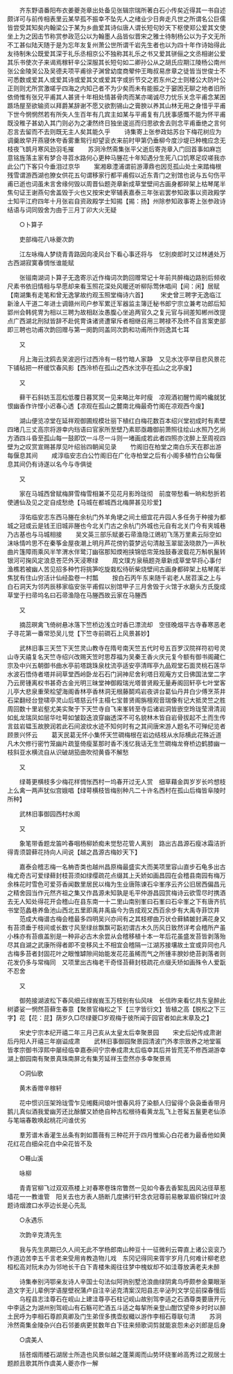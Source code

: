 <!-- { "loadSidebar": true } -->
　　齐东野语番阳布衣姜夔尧章出处备见张辑宗瑞所著白石小传矣近得其一书自述颇详可与前传相表里云某早孤不振幸不坠先人之绪业少日奔走凡世之所谓名公巨儒皆尝受其知矣内翰梁公于某为乡曲爱其诗似唐人谓长短句妙天下枢使郑公爱其文使坐上为之因击节称赏参政范公以为翰墨人品皆似晋宋之雅士待制杨公以为子文无所不工甚似陆天随于是为忘年友复州萧公世所谓千岩先生者也以为四十年作诗始得此友待制朱公既爱其深于礼乐丞相京公不独称其礼乐之书又爱其骈俪之文丞相谢公爱其乐书使次子来谒焉稼轩辛公深服其长短句如二卿孙公从之胡氏应期江陵杨公南州张公金陵吴公及吴德夫项平甫徐子渊曾幼度商翚仲王晦叔易彦章之徒皆当世俊士不可悉数或爱其人或爱其诗或爱其文或爱其字或折节交之若东州之士则楼公大防叶公正则则尤所赏激嗟乎四海之内知己者不为少矣而未有能振之于窭困无聊之地者旧所依倚惟有张兄平甫其人甚贤十年相处情甚骨肉而某亦竭诚尽力忧乐关念平甫念某困踬场屋至欲输资以拜爵某辞谢不愿又欲割锡山之膏腴以养其山林无用之身惜乎平甫下世今惘惘然若有所失人生百年有几宾主如某与平甫复有几抚事感慨不能为怀平甫既没稚子甚幼入其门则必为之凄然终日独坐逡巡而归思欲舍去则念平甫垂绝之言何忍言去留而不去则既无主人矣其能久乎
　　诗集寄上张参政姑苏台下梅花树应为调羹故早开燕寝休夸香雾重鸳行却望衮衣来前时甲第仍垂柳今度沙堤已种槐应念无枝夜飞鹊月寒风劲羽毛摧
　　苏泂泠然斋集张平父逝后寄尧章入门回首事如麻岂意铭旌落主家有梦合寻苕水路何心更种马塍花十年知遇分生死八口饥寒足叹嗟我亦此公门下客只今垂泪过京华
　　案湘皋澧浦谓前游潭鼎也因觅孤山处士来踏梅根残雪谓游西湖也獠女供花五句谓移家行都平甫假以近东青门之别馆也说与五句伤平甫已逝也词虽未言舍缘何毁以周晋仙题尧章新成草堂壁间古画身都碎架上枯琴尾半焦句证王谢燕句舍盖毁于火也又按宋史宰辅表嘉泰三年张岩罢参知政事以资政殿学士知平江府四年十月张岩自资政殿学士知掦【掦：扬】州除参知政事寄上张参政诗结语与词同毁舍为由于三月丁卯大火无疑

　　○卜算子

　　吏部梅花八咏夔次韵

　　江左咏梅人梦绕青青路因向凌风台下看心事还将与　忆别庾郎时又过林逋处万古西湖寂寞春惆怅谁能赋

　　张镃南湖词卜算子无逸寄示近作梅词次韵回赠常记十年前共醉梅边路别后频收尺素书依旧情相与早愿却来看玉照花深处风暖还听柳际莺休唱间【间：闲】居赋【南湖集有走笔和曾无逸掌故约观玉照堂梅诗六首】
　　宋史曾三聘字无逸临江新淦人干道二年进士调赣州司户参军累迁军器监主簿迁秘书郎宁宗立兼考功郎后知郢州会韩侂冑为相以三聘为故相赵汝愚腹心坐追两官久之复元官与祠差知郴州改提点广西湖北刑狱皆辞不赴侂冑诛诸贤遭窜斥者相继召用三聘禄不及终不自言案吏部即三聘也功甫次韵回赠与第一阕韵同盖同次韵和功甫所作则逸其七耳

　　又

　　月上海云沈鸥去吴波迥行过西泠有一枝竹暗人家静　又见水沈亭举目悲风景花下铺毡把一杯缓饮春风影【西泠桥在孤山之西水沈亭在孤山之北亭废】

　　又

　　藓干石斜妨玉蕊松低覆日暮冥冥一见来略比年时瘦　凉观酒初醒竹阁吟纔就犹恨幽香作许悭小迟春心透【凉观在孤山之麓南北梅最奇竹阁在凉观西今废】

　　湖山便览凉堂在延祥观御圃规模壮丽下植红白梅花数百本绍兴堂初成时有素壁四堵几三丈高宗将游幸内珰语曰官家所至壁乃素耶亟趣御前萧照往绘山水照乃乞尚方酒四斗昏至孤山每一鼓即饮一斗尽一斗则一堵画成若此者四照亦沈醉上至周视四壁为之叹赏宣赐甚厚见叶绍翁四朝闻见录
　　竹阁旧在柏堂之南白乐天在郡出游每偃息其间
　　咸淳临安志白公竹阁旧在广化寺柏堂之后有小阁多植竹白公每偃息其间仍有诗遂以名今与寺俱徙

　　又

　　家在马城西曾赋梅屏雪梅雪相兼不见花月影玲珑彻　前度带愁看一晌和愁折若使逋仙及见之定自成愁绝【马城在都城西北梅屏甚见珍爱】

　　淳佑临安志东西马塍在余杭门外羊角埂之间土细宜花卉园人多任务于种接为都城之冠或云是钱王旧城非塍也今北关门古之余杭门外城也元自有北关门今有夹城巷乃古基也与马城相接
　　吴文英三部乐赋姜石帚渔隐江鶂初飞荡万里素云际空如沫咏情吟思不在秦筝金屋夜潮上明月芦花傍钓蓑梦远句清敲玉翠罂汲晓款乃一声秋曲片篷障雨乘风半竿渭水伴鹭汀幽宿那知煗袍挟锦低帘笼烛鼓春波载花万斛帆鬣转银河可掬风定浪息苍茫外天浸寒绿
　　周文璞方泉稿题尧章新成草堂早将心事付渔樵若被幽人苦见招多种竹将挑笋吃旋栽松待斫柴烧壁间古画身都碎架上枯琴尾半焦犹有住山穷活计仙经盈卷一村瓢
　　按白石丙午东来随千岩老人居苕溪之上与白石洞天为邻丙辰移家临安张平甫假以别馆甲子三月舍毁于火馆于水磨头方氏旋成草堂于扫帚坞名曰石帚渔隐在马塍西故云家在马塍西

　　又

　　摘蕊暝禽飞倚树悬冰落下竺桥边浅立时香已漂流却　空径晚烟平古寺春寒恶老子寻花第一番常恐吴儿觉【下竺寺前磵石上风景甚妙】

　　武林旧事三天竺下天竺灵山教寺在隋号南天竺五代时号五百罗汉院祥符初号灵山寺天禧复名天竺寺绍兴改赐天笠时思荐福为吴秦王香火庆元复今额有御书阁藏仁宗及中兴五朝御书曲水亭前塔跳珠泉枕流亭适安亭清晖亭九品观堂石面灵桃石莲华水波石悟侍者塔并祠草堂西岭卧龙石石门涧神尼舍利塔日观庵方丈日佛国法堂二字乃云房锺离权书甚奇古金光明三昧堂神御殿瑞光塔普贤殿无量寿阁回轩亭七叶堂客儿亭大悲泉重荣桧望海阁香林亭香林洞无根藤鬬鸡岩夜讲台葛仙丹井白少傅烹茶井石梁翻经台登啸亭灵山后塔慈云忏主榻七宝普贤阁旃檀观音瑞像有记大抵灵竺之胜周回数十里岩壑尤美实聚于下天竺寺自飞来峯转至寺后诸岩洞皆嵌空玲珑莹滑清润如虬龙瑞凤如层华吐萼如皱縠迭浪穿幽透深不可名貌林木皆自岩骨拔起不土而生传言兹岩韫玉故腴润若此石间波纹水迹不知何时有之其间唐宋游人题名不可殚纪览者顾景兴怀云
　　葛天民葛无怀小集怀天竺磵梅根在岩边结枝从水际横此花殊近道凡木欠修行密竹笼幽片疏篁倚瘦茎那时香不浅忆我话无生竺磵梅龙脊桥边鹤膝幽一枝斜亚水横流自从识破胡笳曲吹彻黄昏不解愁

　　又


　　绿蕚更横枝多少梅花样惆怅西村一坞春开过无人赏　细草藉金舆岁岁长吟想枝上么禽一两声犹似宫娥唱【绿萼横枝皆梅别种凡二十许名西村在孤山后梅皆阜陵时所种】

　　武林旧事御园西村水阁

　　又

　　象笔带香题龙笛吟春咽杨柳娇痴未觉愁花管人离别　路出古昌源石瘦冰霜洁折得青须碧藓花持向人间说【越之昌源古梅妙天下】

　　嘉泰会稽志梅一名柟杏类也越州昌原梅最盛实大而美项里容山直步石龟多出古梅尤奇古可爱绿藓封枝苔须如绿缨疏花点缀其上夭娇如画昌园在会稽县南园有梅万余株花时雪色可爱芬香闻数里居民以梅为生业唐陈谏石伞峯序云齐公旧居西偏昌元之精舍园当作元然齐祖之集又作昌源未知孰是毛平仲游昌园赏梅诗云欲雪尽时携酒去无人知处得花开会稽山在县东南一十二里山南别峯曰石峯曰石伞峯之下有唐齐抗书堂范蠡巷养鱼池山西北五里即禹井禹庙今为告成观又西百余步有大禹寺菲饮井
　　范成大梅谱古梅会稽最多四明吴兴亦间有之其枝樛曲万状仓藓鳞皴封满花身又有苔须垂于枝间或长数寸风至绿丝飘飘可翫初谓古木久历风日致然详考会稽所产虽小株亦有苔痕盖别是一种非必古木余尝从会稽移植十本一年后花虽盛发苔皆剥落殆尽其自湖之武康所得者即不变移风土不相宜会稽隔一江湖苏接壤故土宜或异同也凡古梅多苔者封固花叶之眼惟罅隙间始能发花花虽稀而气之所锺丰腴妙绝苔剥落者则花发仍多与常梅同　又项里出古梅老干奇怪苔藓封枝疏花点缀夭矫如画殊令人爱翫不忍舍

　　又

　　御苑接湖波松下春风细云绿峩峩玉万枝别有仙风味　长信昨来看忆共东皇醉此树婆娑一惘然苔藓生春意【聚景官梅松之下【三字皆衍文】皆植之高【脱松之下三字】花【花：芘】荫岁久□尽绿夔□岁观梅于彼所闻于园官者如此末章及之】

　　宋史宁宗本纪开禧二年三月己亥从太皇太后幸聚景园
　　宋史后妃传成肃谢后丹阳人开禧三年崩谥成肃
　　武林旧事御园聚景园清波门外孝宗致养之地堂匾皆孝宗御书淳熙中屡经临幸嘉泰间宁宗奉成肃太后临幸其后并皆荒芜不修西湖游幸湖上御园南有聚景真珠南屏北有集芳延祥玉壶然亦多幸聚景焉

　　○洞仙歌

　　黄木香赠辛稼轩

　　花中惯识压架玲珑雪乍见缃蕤间琅叶恨春风将了染额人归留得个袅袅垂香带月　鹅儿真似酒我爱幽芳还比酴醾又娇绝自种古松根待看黄龙乱飞上苍髯五鬣更老仙添与笔端春敢唤起桃花问谁优劣

　　羣芳谱木香灌生丛条有刺如蔷薇有三种花开于四月惟紫心白花者为最香他如黄花红花白细朵花白中朵花皆不及

　　○蓦山溪

　　咏柳

　　青青官柳飞过双双燕楼上对春寒卷珠帘瞥然一见如今春去香絮乱因风沾径草惹墙花一一教谁管　阳关去也方表人肠断几度拂行轩念衣冠尊前易散翠眉织锦红叶浪题诗烟渡口水亭边长是心先乱


　　○永遇乐

　　次韵辛克清先生

　　我与先生夙期已久人间无此不学杨郎南山种豆十一征微利云霄直上诸公衮衮乃作道边苦李五千言老来受用肯教造物儿戏　东冈记得同来胥宇岁月几何难计柳老悲桓松高对阮未办为邻地长干白下青楼朱阁往往梦中槐蚁却不如洼尊放满老夫未醉

　　诗集奉别沔鄂亲友诗人辛国士句法似阿驹别墅沧浪曲绿阴禽鸟呼颇参金粟眼渐造文字无儿辈例学语屋壁祝蒲卢自注辛泌克清案汉阳县志辛泌列文学见前探春慢后
　　乌程县志洼尊石在岘山上建洼尊亭石柱记岘山故别驾李适之石酒尊类要唐开元中李适之为湖州别驾岘山有石觞可贮酒五斗适之每挈所亲登山酣饮望帝乡时时以醉土民呼为李相石尊颜真卿及门生弟侄多携壶舣檝以游作李相石尊联句清
　　苏泂泠然斋集金陵杂兴白石邻姜病更贫数年白下往来频歌词剪就能哀怨未必刘郎是后身

　　○虞美人

　　括苍烟雨楼石湖居士所造也风景似越之蓬莱阁而山势环绕峯岭高秀过之观居士题颜且歌其所作虞美人夔亦作一解
